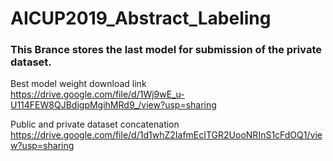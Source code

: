 # AICUP2019_Abstract_Labeling

### This Brance stores the last model for submission of the private dataset.
Best model weight download link <br />
https://drive.google.com/file/d/1Wj9wE_u-U114FEW8QJBdigpMgihMRd9_/view?usp=sharing

Public and private dataset concatenation <br />
https://drive.google.com/file/d/1d1whZ2IafmEcITGR2UooNRInS1cFdOQ1/view?usp=sharing
